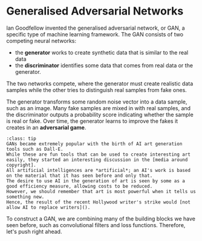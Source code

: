 # Generalised Adversarial Networks

Ian Goodfellow invented the generalised adversarial network, or GAN, a specific type of machine learning framework. 
The GAN consists of two competing neural networks: 
- the **generator** works to create synthetic data that is similar to the real data
- the **discriminator** identifies some data that comes from real data or the generator. 

The two networks compete, where the generator must create realistic data samples while the other tries to distinguish real samples from fake ones. 

The generator transforms some random noise vector into a data sample, such as an image. 
Many fake samples are mixed in with real samples, and the discriminator outputs a probability score indicating whether the sample is real or fake. 
Over time, the generator learns to improve the fakes it creates in an **adversarial game**. 

```{admonition} AI Art Generation
:class: tip
GANs became extremely popular with the birth of AI art generation tools such as Dall-E. 
While these are fun tools that can be used to create interesting art easily, they started an interesting discussion in the [media around copyright]. 
All artificial intelligences are *artificial*; an AI's work is based on the material that it has seen before and only that. 
The desire to use AI in the generation of art is seen by some as a good efficiency measure, allowing costs to be reduced. 
However, we should remember that art is most powerful when it tells us something new. 
Hence, the result of the recent Hollywood writer's strike would [not allow AI to replace writers](). 
```

To construct a GAN, we are combining many of the building blocks we have seen before, such as convolutional filters and loss functions. 
Therefore, let's push right ahead. 